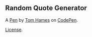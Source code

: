 Random Quote Generator
----------------------


A [Pen](https://codepen.io/tomhames/pen/aGpOWG) by [Tom Hames](https://codepen.io/tomhames) on [CodePen](https://codepen.io).

[License](https://codepen.io/tomhames/pen/aGpOWG/license).
